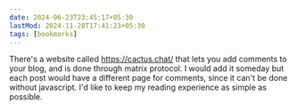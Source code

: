 ```yaml
---
date: 2024-06-23T23:45:17+05:30
lastMod: 2024-11-28T17:41:23+05:30
tags: [bookmarks]
---
```


There's a website called https://cactus.chat/ that lets you add comments to your blog, and is done through matrix protocol. I would add it someday but each post would have a different page for comments, since it can't be done without javascript. I'd like to keep my reading experience as simple as possible.
